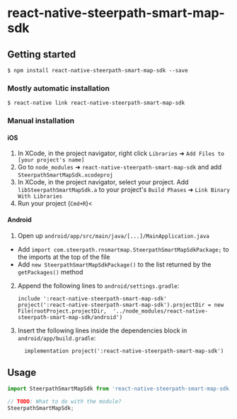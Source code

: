 # react-native-steerpath-smart-map-sdk

## Getting started

`$ npm install react-native-steerpath-smart-map-sdk --save`

### Mostly automatic installation

`$ react-native link react-native-steerpath-smart-map-sdk`

### Manual installation


#### iOS

1. In XCode, in the project navigator, right click `Libraries` ➜ `Add Files to [your project's name]`
2. Go to `node_modules` ➜ `react-native-steerpath-smart-map-sdk` and add `SteerpathSmartMapSdk.xcodeproj`
3. In XCode, in the project navigator, select your project. Add `libSteerpathSmartMapSdk.a` to your project's `Build Phases` ➜ `Link Binary With Libraries`
4. Run your project (`Cmd+R`)<

#### Android

1. Open up `android/app/src/main/java/[...]/MainApplication.java`
  - Add `import com.steerpath.rnsmartmap.SteerpathSmartMapSdkPackage;` to the imports at the top of the file
  - Add `new SteerpathSmartMapSdkPackage()` to the list returned by the `getPackages()` method
2. Append the following lines to `android/settings.gradle`:
  	```
  	include ':react-native-steerpath-smart-map-sdk'
  	project(':react-native-steerpath-smart-map-sdk').projectDir = new File(rootProject.projectDir, 	'../node_modules/react-native-steerpath-smart-map-sdk/android')
  	```
3. Insert the following lines inside the dependencies block in `android/app/build.gradle`:
  	```
      implementation project(':react-native-steerpath-smart-map-sdk')
  	```


## Usage
```javascript
import SteerpathSmartMapSdk from 'react-native-steerpath-smart-map-sdk';

// TODO: What to do with the module?
SteerpathSmartMapSdk;
```
